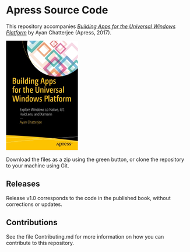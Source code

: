 # Apress Source Code

This repository accompanies [*Building Apps for the Universal Windows Platform*](http://www.apress.com/9781484226285) by Ayan Chatterjee (Apress, 2017).

[comment]: #cover
![Cover image](9781484226285.jpg)

Download the files as a zip using the green button, or clone the repository to your machine using Git.

## Releases

Release v1.0 corresponds to the code in the published book, without corrections or updates.

## Contributions

See the file Contributing.md for more information on how you can contribute to this repository.
